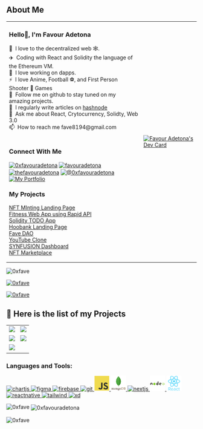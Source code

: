 ## About Me
<table>
  <tr>
    <td valign="center">
      <p>
        <h3>Hello👋, I'm Favour Adetona</h3>
        👀 &nbsp;I love to the decentralized web 🕸.
        <br/>
        ✈️ &nbsp;Coding with React and Solidity the language of the Ethereum VM.
        <br/>
        🚀 &nbsp;I love working on dapps.
        <br/>
        ⚡ &nbsp;I love Anime, Football ⚽, and First Person Shooter 🔫 Games
        <br/>
        💞️ &nbsp;Follow me on github to stay tuned on my amazing projects.
        <br/>
        📝 &nbsp;I regularly write articles on <a href="https://thefavouradetona.hashnode.dev/">hashnode</a>
        <br />
        💬 &nbsp;Ask me about React, Crytocurrency, Solidty, Web 3.0
        <br />
        📫  &nbsp;How to reach me fave8194@gmail.com
        <br />
        <br />
        <h3>Connect With Me</h3>
        <a href="https://twitter.com/0xfave" target="blank"><img align="center" src="https://raw.githubusercontent.com/rahuldkjain/github-profile-readme-generator/master/src/images/icons/Social/twitter.svg" alt="0xfavouradetona" height="30" width="40" /></a>
<a href="https://linkedin.com/in/favouradetona" target="blank"><img align="center" src="https://raw.githubusercontent.com/rahuldkjain/github-profile-readme-generator/master/src/images/icons/Social/linked-in-alt.svg" alt="favouradetona" height="30" width="40" /></a>
<a href="https://instagram.com/thefavouradetona" target="blank"><img align="center" src="https://raw.githubusercontent.com/rahuldkjain/github-profile-readme-generator/master/src/images/icons/Social/instagram.svg" alt="thefavouradetona" height="30" width="40" /></a>
<a href="https://hashnode.com/@0xfave" target="blank"><img align="center" src="https://raw.githubusercontent.com/rahuldkjain/github-profile-readme-generator/master/src/images/icons/Social/hashnode.svg" alt="@0xfavouradetona" height="30" width="40" /></a>
        <br/>
        <a href="">
        <img src="https://img.shields.io/badge/my_portfolio-000?style=for-the-badge&logo=ko-fi&logoColor=white" alt="My Portfolio"/></a>
        <h3>My Projects</h3>
        <a href="https://nft-landing-page-minting.vercel.app/" target="blank">NFT MInting Landing Page</a>
        <br />
        <a href="https://fitness-web-pp.vercel.app/" target="blank">Fitness Web App using Rapid API</a>
        <br />
        <a href="https://solidity-todo-app.vercel.app/" target="blank">Solidity TODO App</a>
        <br />
        <a href="https://project-hoobank-fawn.vercel.app/" target="blank">Hoobank Landing Page</a>
        <br />
        <a href="https://fave-dao.vercel.app/" target="blank">Fave DAO</a>
        <br />
        <a href="https://project-youtube-eight.vercel.app/" target="blank">YouTube Clone</a>
        <br />
        <a href="https://syncfusion-dashboard-rose.vercel.app/" target="blank">SYNFUSION Dashboard</a>
        <br />
        <a href="https://nft-marketplace-0.vercel.app/" target="blank">NFT Marketplace</a>
      </p>
    </td>
    <td>
      <a href="https://app.daily.dev/0xfavouradetona"><img src="https://api.daily.dev/devcards/aefa0b282d384659afc631a180f019c3.png?r=1u9" width="400" alt="Favour Adetona's Dev Card"/></a>
    </td>
  </tr>
</table>


<p align="left"> <img src="https://komarev.com/ghpvc/?username=0xfavouradetona&label=Profile%20views&color=0e75b6&style=flat" alt="0xfave" /> </p>

<p align="left"> <a href="https://github.com/ryo-ma/github-profile-trophy"><img src="https://github-profile-trophy.vercel.app/?username=0xfave" alt="0xfave" /></a> </p>

<p align="left"> <a href="https://twitter.com/0xfave" target="blank"><img src="https://img.shields.io/twitter/follow/0xfave?logo=twitter&style=for-the-badge" alt="0xfave" /></a> </p>

## 🔭 Here is the list of my Projects
<table>
  <tr>
    <td valign="center">
      <a href="https://github.com/0xfave/nft-landing-page-minting"><img src="https://github-readme-stats.vercel.app/api/pin/?username=0xfave&repo=nft-landing-page-minting" /></a>
    </td>
    <td>
      <a href="https://github.com/0xfave/fitness-web-pp"><img src="https://github-readme-stats.vercel.app/api/pin/?username=0xfave&repo=fitness-web-pp" /></a>
    </td>
  </tr>
  <tr>
    <td valign="center">
      <a href="https://github.com/0xfave/solidity-todo-app"><img src="https://github-readme-stats.vercel.app/api/pin/?username=0xfave&repo=solidity-todo-app" /></a>
    </td>
    <td>
      <a href="https://github.com/0xfave/fitness-web-pp"><img src="https://github-readme-stats.vercel.app/api/pin/?username=0xfave&repo=fitness-web-pp" /></a>
    </td>
  </tr>
  <tr>
    <td>
      <a href="https://github.com/0xfave/token-staking"><img src="https://github-readme-stats.vercel.app/api/pin/?username=0xfave&repo=token-staking" /></a>
    </td>
  </tr>
</table>


<h3 align="left">Languages and Tools:</h3>
<p align="left"> <a href="https://www.chartjs.org" target="_blank" rel="noreferrer"> <img src="https://www.chartjs.org/media/logo-title.svg" alt="chartjs" width="40" height="40"/> </a> <a href="https://www.figma.com/" target="_blank" rel="noreferrer"> <img src="https://www.vectorlogo.zone/logos/figma/figma-icon.svg" alt="figma" width="40" height="40"/> </a> <a href="https://firebase.google.com/" target="_blank" rel="noreferrer"> <img src="https://www.vectorlogo.zone/logos/firebase/firebase-icon.svg" alt="firebase" width="40" height="40"/> </a> <a href="https://git-scm.com/" target="_blank" rel="noreferrer"> <img src="https://www.vectorlogo.zone/logos/git-scm/git-scm-icon.svg" alt="git" width="40" height="40"/> </a> <a href="https://developer.mozilla.org/en-US/docs/Web/JavaScript" target="_blank" rel="noreferrer"> <img src="https://raw.githubusercontent.com/devicons/devicon/master/icons/javascript/javascript-original.svg" alt="javascript" width="40" height="40"/> </a> <a href="https://www.mongodb.com/" target="_blank" rel="noreferrer"> <img src="https://raw.githubusercontent.com/devicons/devicon/master/icons/mongodb/mongodb-original-wordmark.svg" alt="mongodb" width="40" height="40"/> </a> <a href="https://nextjs.org/" target="_blank" rel="noreferrer"> <img src="https://cdn.worldvectorlogo.com/logos/nextjs-2.svg" alt="nextjs" width="40" height="40"/> </a> <a href="https://nodejs.org" target="_blank" rel="noreferrer"> <img src="https://raw.githubusercontent.com/devicons/devicon/master/icons/nodejs/nodejs-original-wordmark.svg" alt="nodejs" width="40" height="40"/> </a> <a href="https://reactjs.org/" target="_blank" rel="noreferrer"> <img src="https://raw.githubusercontent.com/devicons/devicon/master/icons/react/react-original-wordmark.svg" alt="react" width="40" height="40"/> </a> <a href="https://reactnative.dev/" target="_blank" rel="noreferrer"> <img src="https://reactnative.dev/img/header_logo.svg" alt="reactnative" width="40" height="40"/> </a> <a href="https://tailwindcss.com/" target="_blank" rel="noreferrer"> <img src="https://www.vectorlogo.zone/logos/tailwindcss/tailwindcss-icon.svg" alt="tailwind" width="40" height="40"/> </a> <a href="https://www.adobe.com/products/xd.html" target="_blank" rel="noreferrer"> <img src="https://cdn.worldvectorlogo.com/logos/adobe-xd.svg" alt="xd" width="40" height="40"/> </a> </p>


<p><img align="left" src="https://github-readme-stats.vercel.app/api/top-langs?username=0xfave&show_icons=true&locale=en&layout=compact" alt="0xfave" /></p>

<p>&nbsp;<img align="center" src="https://github-readme-stats.vercel.app/api?username=0xfave&show_icons=true&locale=en" alt="0xfavouradetona" /></p>

<p><img align="center" src="https://github-readme-streak-stats.herokuapp.com/?user=0xfave&" alt="0xfave" /></p>
